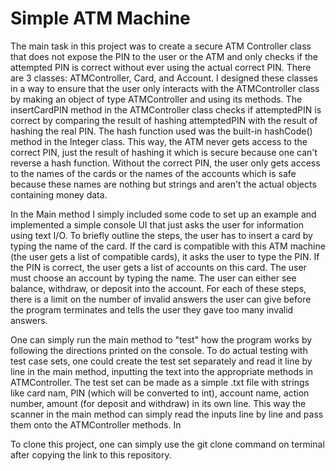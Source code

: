 # Simple ATM Machine

The main task in this project was to create a secure ATM Controller class that does not expose the PIN to the user or the ATM and only checks if the attempted PIN is correct without ever using the actual correct PIN. There are 3 classes: ATMController, Card, and Account. I designed these classes in a way to ensure that the user only interacts with the ATMController class by making an object of type ATMController and using its methods. The insertCardPIN method in the ATMController class checks if attemptedPIN is correct by comparing the result of hashing attemptedPIN with the result of hashing the real PIN. The hash function used was the built-in hashCode() method in the Integer class. This way, the ATM never gets access to the correct PIN, just the result of hashing it which is secure because one can't reverse a hash function. Without the correct PIN, the user only gets access to the names of the cards or the names of the accounts which is safe because these names are nothing but strings and aren't the actual objects containing money data.

In the Main method I simply included some code to set up an example and implemented a simple console UI that just asks the user for information using text I/O. To briefly outline the steps, the user has to insert a card by typing the name of the card. If the card is compatible with this ATM machine (the user gets a list of compatible cards), it asks the user to type the PIN. If the PIN is correct, the user gets a list of accounts on this card. The user must choose an account by typing the name. The user can either see balance, withdraw, or deposit into the account. For each of these steps, there is a limit on the number of invalid answers the user can give before the program terminates and tells the user they gave too many invalid answers.

One can simply run the main method to "test" how the program works by following the directions printed on the console. To do actual testing with test case sets, one could create the test set separately and read it line by line in the main method, inputting the text into the appropriate methods in ATMController. The test set can be made as a simple .txt file with strings like card nam, PIN (which will be converted to int), account name, action number, amount (for deposit and withdraw) in its own line. This way the scanner in the main method can simply read the inputs line by line and pass them onto the ATMController methods. In 

To clone this project, one can simply use the git clone command on terminal after copying the link to this repository.

